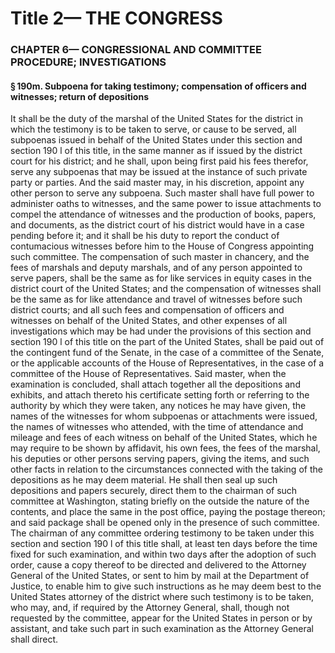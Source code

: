 
# Title 2— THE CONGRESS
### CHAPTER 6— CONGRESSIONAL AND COMMITTEE PROCEDURE; INVESTIGATIONS
#### § 190m. Subpoena for taking testimony; compensation of officers and witnesses; return of depositions

It shall be the duty of the marshal of the United States for the district in which the testimony is to be taken to serve, or cause to be served, all subpoenas issued in behalf of the United States under this section and section 190 l of this title, in the same manner as if issued by the district court for his district; and he shall, upon being first paid his fees therefor, serve any subpoenas that may be issued at the instance of such private party or parties. And the said master may, in his discretion, appoint any other person to serve any subpoena. Such master shall have full power to administer oaths to witnesses, and the same power to issue attachments to compel the attendance of witnesses and the production of books, papers, and documents, as the district court of his district would have in a case pending before it; and it shall be his duty to report the conduct of contumacious witnesses before him to the House of Congress appointing such committee. The compensation of such master in chancery, and the fees of marshals and deputy marshals, and of any person appointed to serve papers, shall be the same as for like services in equity cases in the district court of the United States; and the compensation of witnesses shall be the same as for like attendance and travel of witnesses before such district courts; and all such fees and compensation of officers and witnesses on behalf of the United States, and other expenses of all investigations which may be had under the provisions of this section and section 190 l of this title on the part of the United States, shall be paid out of the contingent fund of the Senate, in the case of a committee of the Senate, or the applicable accounts of the House of Representatives, in the case of a committee of the House of Representatives. Said master, when the examination is concluded, shall attach together all the depositions and exhibits, and attach thereto his certificate setting forth or referring to the authority by which they were taken, any notices he may have given, the names of the witnesses for whom subpoenas or attachments were issued, the names of witnesses who attended, with the time of attendance and mileage and fees of each witness on behalf of the United States, which he may require to be shown by affidavit, his own fees, the fees of the marshal, his deputies or other persons serving papers, giving the items, and such other facts in relation to the circumstances connected with the taking of the depositions as he may deem material. He shall then seal up such depositions and papers securely, direct them to the chairman of such committee at Washington, stating briefly on the outside the nature of the contents, and place the same in the post office, paying the postage thereon; and said package shall be opened only in the presence of such committee. The chairman of any committee ordering testimony to be taken under this section and section 190 l of this title shall, at least ten days before the time fixed for such examination, and within two days after the adoption of such order, cause a copy thereof to be directed and delivered to the Attorney General of the United States, or sent to him by mail at the Department of Justice, to enable him to give such instructions as he may deem best to the United States attorney of the district where such testimony is to be taken, who may, and, if required by the Attorney General, shall, though not requested by the committee, appear for the United States in person or by assistant, and take such part in such examination as the Attorney General shall direct.
